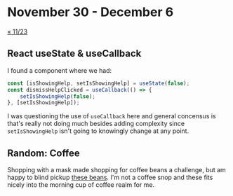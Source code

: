 # November 30 - December 6

[« 11/23](1123.md)

## React useState & useCallback

I found a component where we had:

```typescript
const [isShowingHelp, setIsShowingHelp] = useState(false);
const dismissHelpClicked = useCallback(() => {
    setIsShowingHelp(false);
}, [setIsShowingHelp]);
```

I was questioning the use of `useCallback` here and general concensus is that's really not doing much besides adding complexity since `setIsShowingHelp` isn't going to knowingly change at any point.

## Random: Coffee

Shopping with a mask made shopping for coffee beans a challenge, but am happy to blind pickup [these beans](https://blkandbold.com/collections/fair-trade-specialty-coffees/products/rise-grnd-blend-1). I'm not a coffee snop and these fits nicely into the morning cup of coffee realm for me.
